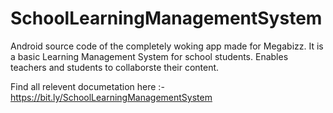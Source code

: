 # SchoolLearningManagementSystem
Android source code of the completely woking app made for Megabizz. It is a basic Learning Management System for school students. Enables teachers and students to collaborste their content.

Find all relevent documetation here :-
https://bit.ly/SchoolLearningManagementSystem

